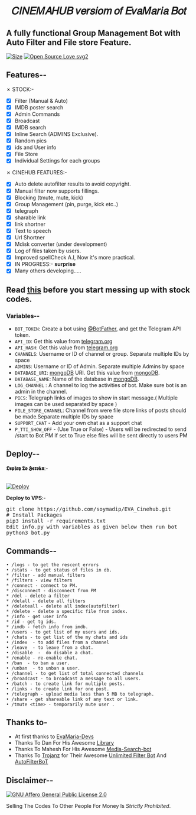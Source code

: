 <h1 align="center">
  <b>𝐶𝐼𝑁𝐸𝑀𝐴𝐻𝑈𝐵 𝑣𝑒𝑟𝑠𝑖𝑜𝑚 𝑜𝑓 𝐸𝑣𝑎𝑀𝑎𝑟𝑖𝑎 𝐵𝑜𝑡</b>
</h1>

## A fully functional Group Management Bot with Auto Filter and File store Feature.

  [![Size](https://img.shields.io/github/repo-size/soymadip/EVA_Cinehub?style=flat-square&color=green)](https://github.com/soymadip/EVA_Cinehub.git) [![Open Source Love svg2](https://badges.frapsoft.com/os/v2/open-source.svg?v=103)](https://github.com/soymadip/EVA_Cinehub.git)


## Features--

✗ STOCK:-
- [x] Filter (Manual & Auto)
- [x] IMDB poster search
- [x] Admin Commands
- [x] Broadcast
- [x] IMDB search
- [x] Inline Search (ADMINS Exclusive).
- [x] Random pics
- [x] ids and User info 
- [x] File Store
- [x] Individual Settings for each groups

✗ CINEHUB FEATURES:-
- [x] Auto delete autofilter results to avoid copyright.
- [x] Manual filter now supports fillings.
- [x] Blocking (tmute, mute, kick)
- [x] Group Management (pin, purge, kick etc..) 
- [x] telegraph
- [x] sharable link 
- [x] link shortner
- [x] Text to speech
- [x] Url Shortner
- [x] Mdisk converter (under development)
- [x] Log of files taken by users.
- [x] Improved spellCheck A.I, Now it's more practical.
- [x] IN PROGRESS:- **surprise**
- [x] Many others developing.....

## Read [this](https://telegra.ph/Many-Of-You-May-Not-Be-Knowing-That-You-Can-Customize-Your-Bot-A-Lot-02-03) before you start messing up with <b>stock codes</b>.

### Variables--
* `BOT_TOKEN`: Create a bot using [@BotFather](https://telegram.dog/BotFather), and get the Telegram API token.
* `API_ID`: Get this value from [telegram.org](https://my.telegram.org/apps)
* `API_HASH`: Get this value from [telegram.org](https://my.telegram.org/apps)
* `CHANNELS`: Username or ID of channel or group. Separate multiple IDs by space
* `ADMINS`: Username or ID of Admin. Separate multiple Admins by space
* `DATABASE_URI`: [mongoDB](https://www.mongodb.com) URI. Get this value from [mongoDB](https://www.mongodb.com).
* `DATABASE_NAME`: Name of the database in [mongoDB](https://www.mongodb.com). 
* `LOG_CHANNEL` : A channel to log the activities of bot. Make sure bot is an admin in the channel. 
* `PICS`: Telegraph links of images to show in start message.( Multiple images can be used separated by space )
* `FILE_STORE_CHANNEL`: Channel from were file store links of posts should be made.Separate multiple IDs by space
* `SUPPORT_CHAT` - Add your own chat as a support chat
* `P_TTI_SHOW_OFF` - (Use True or False) - Users will be redirected to send /start to Bot PM if set to True else files will be sent directly to users PM

## Deploy--

<b>𝕺𝖊𝖕𝖑𝖔𝖞 𝕿𝖔 𝕳𝖊𝖗𝖔𝖐𝖚</b>:-
<p>
<br>
<a href="https://heroku.com/deploy?template=https://github.com/soymadip/EVA_Cinehub.git">
  <img src="https://www.herokucdn.com/deploy/button.svg" alt="Deploy">
</a>
</p>




<b>Deploy to VPS</b>:-
<p>
<pre>
git clone https://github.com/soymadip/EVA_Cinehub.git
# Install Packages
pip3 install -r requirements.txt
Edit info.py with variables as given below then run bot
python3 bot.py
</pre>
</p>


## Commands--
```
• /logs - to get the rescent errors
• /stats - to get status of files in db.
* /filter - add manual filters
* /filters - view filters
* /connect - connect to PM.
* /disconnect - disconnect from PM
* /del - delete a filter
* /delall - delete all filters
* /deleteall - delete all index(autofilter)
* /delete - delete a specific file from index.
* /info - get user info
* /id - get tg ids.
* /imdb - fetch info from imdb.
• /users - to get list of my users and ids.
• /chats - to get list of the my chats and ids 
• /index  - to add files from a channel
• /leave  - to leave from a chat.
• /disable  -  do disable a chat.
* /enable - re-enable chat.
• /ban  - to ban a user.
• /unban  - to unban a user.
• /channel - to get list of total connected channels
• /broadcast - to broadcast a message to all users.
• /batch - to create link for multiple posts.
• /links - to create link for one post.
• /telegraph - upload media less than 5 MB to telegraph.
• /share - get shareable link of any text or link.
• /tmute <time> - temporarily mute user .
```

## Thanks to- 
 - At first thanks to [EvaMaria-Devs](https://telegram.dog/EvaMariaDevs)
 - Thanks To Dan For His Awesome [Library](https://github.com/pyrogram/pyrogram)
 - Thanks To Mahesh For His Awesome [Media-Search-bot](https://github.com/Mahesh0253/Media-Search-bot)
 - Thanks To [Trojanz](https://github.com/trojanzhex) for Their Awesome [Unlimited Filter Bot](https://github.com/TroJanzHEX/Unlimited-Filter-Bot) And [AutoFilterBoT](https://github.com/trojanzhex/auto-filter-bot)



## Disclaimer--
[![GNU Affero General Public License 2.0](https://www.gnu.org/graphics/agplv3-155x51.png)](https://www.gnu.org/licenses/agpl-3.0.en.html#header)    

Selling The Codes To Other People For Money Is *Strictly Prohibited*.

